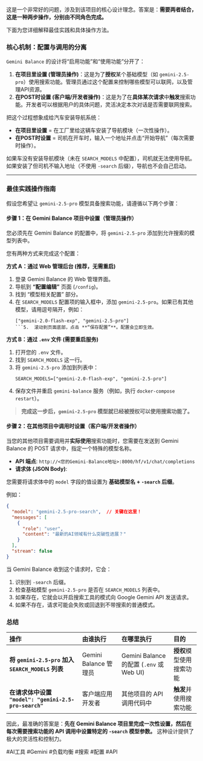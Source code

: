 这是一个非常好的问题，涉及到该项目的核心设计理念。答案是：**需要两者结合，这是一种两步操作，分别由不同角色完成。**

下面为您详细解释最佳实践和具体操作方法。

### 核心机制：配置与调用的分离

`Gemini Balance` 的设计将“启用功能”和“使用功能”分开了：

1.  **在项目里设置 (管理员操作)**：这是为了**授权**某个基础模型（如 `gemini-2.5-pro`）使用搜索功能。管理员通过这个配置来控制哪些模型可以联网，以及管理API资源。
2.  **在POST时设置 (客户端/开发者操作)**：这是为了在**具体某次请求**中**触发**搜索功能。开发者可以根据用户的具体问题，灵活决定本次对话是否需要联网搜索。

把这个过程想象成给汽车安装导航系统：
*   **在项目里设置** = 在工厂里给这辆车安装了导航模块（一次性操作）。
*   **在POST时设置** = 司机在开车时，输入一个地址并点击“开始导航”（每次需要时操作）。

如果车没有安装导航模块（未在 `SEARCH_MODELS` 中配置），司机就无法使用导航。如果安装了但司机不输入地址（不使用 `-search` 后缀），导航也不会自己启动。

---

### 最佳实践操作指南

假设您希望让 `gemini-2.5-pro` 模型具备搜索功能，请遵循以下两个步骤：

#### 步骤 1：在 Gemini Balance 项目中设置（管理员操作）

您必须先在 Gemini Balance 的配置中，将 `gemini-2.5-pro` 添加到允许搜索的模型列表中。

您有两种方式来完成这个配置：

**方式 A：通过 Web 管理后台 (推荐，无需重启)**

1.  登录 Gemini Balance 的 Web 管理界面。
2.  导航到 **“配置编辑”** 页面 (`/config`)。
3.  找到 “模型相关配置” 部分。
4.  在 `SEARCH_MODELS` 配置项的输入框中，添加 `gemini-2.5-pro`。如果已有其他模型，请用逗号隔开，例如：
    ```
    ["gemini-2.0-flash-exp", "gemini-2.5-pro"]
    ```5.  滚动到页面底部，点击 **“保存配置”**。配置会立即生效。

**方式 B：通过 `.env` 文件 (需要重启服务)**

1.  打开您的 `.env` 文件。
2.  找到 `SEARCH_MODELS` 这一行。
3.  将 `gemini-2.5-pro` 添加到列表中：
    ```env
    SEARCH_MODELS=["gemini-2.0-flash-exp", "gemini-2.5-pro"]
    ```
4.  保存文件并重启 `gemini-balance` 服务（例如，执行 `docker-compose restart`）。

> **完成这一步后，`gemini-2.5-pro` 模型就已经被授权可以使用搜索功能了。**

#### 步骤 2：在其他项目中调用时设置（客户端/开发者操作）

当您的其他项目需要调用并**实际使用**搜索功能时，您需要在发送到 Gemini Balance 的 POST 请求中，指定一个特殊的模型名称。

*   **API 端点**: `http://<您的Gemini-Balance地址>:8000/hf/v1/chat/completions`
*   **请求体 (JSON Body)**:

您需要将请求体中的 `model` 字段的值设置为 **基础模型名 + `-search` 后缀**。

例如：
```json
{
  "model": "gemini-2.5-pro-search",  // 关键在这里！
  "messages": [
    {
      "role": "user",
      "content": "最新的AI领域有什么突破性进展？"
    }
  ],
  "stream": false
}
```

当 Gemini Balance 收到这个请求时，它会：
1.  识别到 `-search` 后缀。
2.  检查基础模型 `gemini-2.5-pro` 是否在 `SEARCH_MODELS` 列表中。
3.  如果存在，它就会以开启搜索工具的模式向 Google Gemini API 发送请求。
4.  如果不存在，请求可能会失败或回退到不带搜索的普通模式。

### 总结

| 操作 | 由谁执行 | 在哪里执行 | 目的 |
| :--- | :--- | :--- | :--- |
| **将 `gemini-2.5-pro` 加入 `SEARCH_MODELS` 列表** | Gemini Balance 管理员 | Gemini Balance 的配置 (`.env` 或 Web UI) | **授权**模型使用搜索功能 |
| **在请求体中设置 `"model": "gemini-2.5-pro-search"`** | 客户端应用开发者 | 其他项目的 API 调用代码中 | **触发**并使用搜索功能 |

因此，最准确的答案是：**先在 Gemini Balance 项目里完成一次性设置，然后在每次需要搜索功能的 API 调用中设置特定的 `-search` 模型参数。** 这种设计提供了极大的灵活性和控制力。

#AI工具 #Gemini #负载均衡 #搜索 #配置 #API
